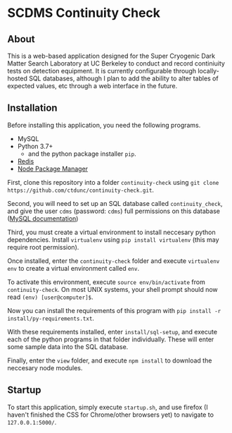 # SCDMS Continuity Check

## About
This is a web-based application designed for the Super Cryogenic Dark Matter Search Laboratory at UC Berkeley to conduct and record continiuity tests on detection equipment.
It is currently configurable through locally-hosted SQL databases, although I plan to add the ability to alter tables of expected values, etc through a web interface in the future.



## Installation
Before installing this application, you need the following programs.

+ MySQL
+ Python 3.7+
	+ and the python package installer `pip`.
+ [Redis](https://redis.io/)
+ [ Node Package Manager ]( https://npmjs.com )

First, clone this repository into a folder `continuity-check` using `git clone https://github.com/ctdunc/continuity-check.git`.

Second, you will need to set up an SQL database called `continuity_check`, and give the user `cdms` (password: `cdms`) full permissions on this database ([MySQL documentation]( https://dev.mysql.com/doc/ ))

Third, you must create a virtual environment to install neccesary python dependencies. Install `virtualenv` using `pip install virtualenv` (this may require root permission).

Once installed, enter the `continuity-check` folder and execute `virtualenv env` to create a virtual environment called `env`.

To activate this environment, execute `source env/bin/activate` from `continuity-check`. On most UNIX systems, your shell prompt should now read `(env) [user@computer]$`.

Now you can install the requirements of this program with `pip install -r install/py-requirements.txt`.

With these requirements installed, enter `install/sql-setup`, and execute each of the python programs in that folder individually. These will enter some sample data into the SQL database.

Finally, enter the `view` folder, and execute `npm install` to download the neccesary node modules.

## Startup
To start this application, simply execute `startup.sh`, and use firefox (I haven't finished the CSS for Chrome/other browsers yet) to navigate to `127.0.0.1:5000/`.



